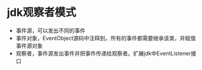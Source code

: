 # jdk观察者模式
- 事件源，可以发出不同的事件
- 事件对象，EventObject源码中注释到，所有的事件都需要继承该类，并赋值事件源对象
- 观察者，事件源发出事件并把事件传递给观察者。扩展jdk中EventListener接口